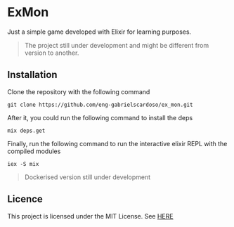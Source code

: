 # ExMon

Just a simple game developed with Elixir for learning purposes.

> The project still under development and might be different from version to another.

## Installation

Clone the repository with the following command

```shell
git clone https://github.com/eng-gabrielscardoso/ex_mon.git
```

After it, you could run the following command to install the deps

```shell
mix deps.get
```

Finally, run the following command to run the interactive elixir REPL with the compiled modules

```shell
iex -S mix
```

> Dockerised version still under development

## Licence

This project is licensed under the MIT License. See [HERE](LICENSE)

